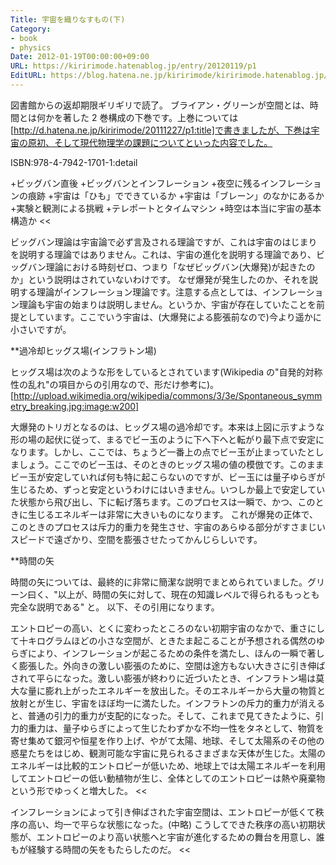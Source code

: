 ```yaml
---
Title: 宇宙を織りなすもの(下)
Category:
- book
- physics
Date: 2012-01-19T00:00:00+09:00
URL: https://kiririmode.hatenablog.jp/entry/20120119/p1
EditURL: https://blog.hatena.ne.jp/kiririmode/kiririmode.hatenablog.jp/atom/entry/8454420450078210483
---
```



図書館からの返却期限ギリギリで読了。
ブライアン・グリーンが空間とは、時間とは何かを著した 2 巻構成の下巻です。上巻については[http://d.hatena.ne.jp/kiririmode/20111227/p1:title]で書きましたが、下巻は宇宙の原初、そして現代物理学の課題についてといった内容でした。

ISBN:978-4-7942-1701-1:detail

>>
+ビッグバン直後
+ビッグバンとインフレーション
+夜空に残るインフレーションの痕跡
+宇宙は「ひも」でできているか
+宇宙は「ブレーン」のなかにあるか
+実験と観測による挑戦
+テレポートとタイムマシン
+時空は本当に宇宙の基本構造か
<<

ビッグバン理論は宇宙論で必ず言及される理論ですが、これは宇宙のはじまりを説明する理論ではありません。これは、宇宙の進化を説明する理論であり、ビッグバン理論における時刻ゼロ、つまり「なぜビッグバン(大爆発)が起きたのか」という説明はされていないわけです。
なぜ爆発が発生したのか、それを説明する理論がインフレーション理論です。注意する点としては、インフレーション理論も宇宙の始まりは説明しません。というか、宇宙が存在していたことを前提としています。ここでいう宇宙は、(大爆発による膨張前なので)今より遥かに小さいですが。

**過冷却ヒッグス場(インフラトン場)

ヒッグス場は次のような形をしているとされています(Wikipedia の"自発的対称性の乱れ"の項目からの引用なので、形だけ参考に)。
[http://upload.wikimedia.org/wikipedia/commons/3/3e/Spontaneous_symmetry_breaking.jpg:image:w200]

大爆発のトリガとなるのは、ヒッグス場の過冷却です。本来は上図に示すような形の場の起伏に従って、まるでビー玉のように下へ下へと転がり最下点で安定になります。しかし、ここでは、ちょうど一番上の点でビー玉が止まっていたとしましょう。ここでのビー玉は、そのときのヒッグス場の値の模倣です。このままビー玉が安定していれば何も特に起こらないのですが、ビー玉には量子ゆらぎが生じるため、ずっと安定というわけにはいきません。いつしか最上で安定していた状態から飛び出し、下に転げ落ちます。このプロセスは一瞬で、かつ、このときに生じるエネルギーは非常に大きいものになります。
これが爆発の正体で、このときのプロセスは斥力的重力を発生させ、宇宙のあらゆる部分がすさまじいスピードで遠ざかり、空間を膨張させたってかんじらしいです。

**時間の矢

時間の矢については、最終的に非常に簡潔な説明でまとめられていました。グリーン曰く、"以上が、時間の矢に対して、現在の知識レベルで得られるもっとも完全な説明である" と。
以下、その引用になります。
>>
エントロピーの高い、とくに変わったところのない初期宇宙のなかで、重さにして十キログラムほどの小さな空間が、ときたま起こることが予想される偶然のゆらぎにより、インフレーションが起こるための条件を満たし、ほんの一瞬で著しく膨張した。外向きの激しい膨張のために、空間は途方もない大きさに引き伸ばされて平らになった。激しい膨張が終わりに近づいたとき、インフラトン場は莫大な量に膨れ上がったエネルギーを放出した。そのエネルギーから大量の物質と放射とが生じ、宇宙をほぼ均一に満たした。インフラトンの斥力的重力が消えると、普通の引力的重力が支配的になった。そして、これまで見てきたように、引力的重力は、量子ゆらぎによって生じたわずかな不均一性をタネとして、物質を寄せ集めて銀河や恒星を作り上げ、やがて太陽、地球、そして太陽系のその他の惑星たちをはじめ、観測可能な宇宙に見られるさまざまな天体が生じた。太陽のエネルギーは比較的エントロピーが低いため、地球上では太陽エネルギーを利用してエントロピーの低い動植物が生じ、全体としてのエントロピーは熱や廃棄物という形でゆっくと増大した。
<<
>>
インフレーションによって引き伸ばされた宇宙空間は、エントロピーが低くて秩序の高い、均一で平らな状態になった。(中略) こうしてできた秩序の高い初期状態が、エントロピーのより高い状態へと宇宙が進化するための舞台を用意し、誰もが経験する時間の矢をもたらしたのだ。
<<
